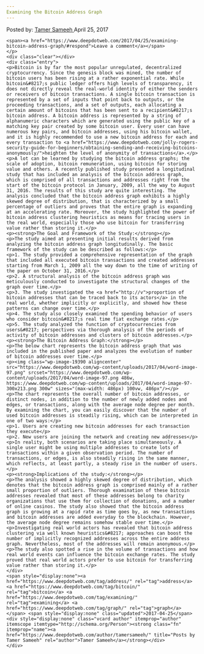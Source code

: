 ```yaml
---
Examining the Bitcoin Address Graph
---
```

<article class="post-listing post-19380 post type-post status-publish format-standard has-post-thumbnail hentry  tag-address tag-bitcoin tag-examining tag-graph">
    <div class="post-inner">
        <span>Posted by: <a href="https://www.deepdotweb.com/author/tamersameeh/" title="">Tamer Sameeh </a></span>
    <span>April 25, 2017</span>
    
    <span><a href="https://www.deepdotweb.com/2017/04/25/examining-bitcoin-address-graph/#respond">Leave a comment</a></span>
    </p>
    <div class="clear"></div>
    <div class="entry">
    <p>Bitcoin is by far the most popular unregulated, decentralized cryptocurrency. Since the genesis block was mined, the number of bitcoin users has been rising at a rather exponential rate. While bitcoin&#8217;s public ledger offers high levels of transparency, it does not directly reveal the real-world identity of either the senders or receivers of bitcoin transactions. A single bitcoin transaction is represented by a set of inputs that point back to outputs, or the proceeding transactions, and a set of outputs, each allocating a certain amount of bitcoins that has been sent to a recipient&#8217;s bitcoin address. A bitcoin address is represented by a string of alphanumeric characters which are generated using the public key of a matching key pair created by some bitcoin user. Every user can have numerous key pairs, and bitcoin addresses, using his bitcoin wallet, and it is highly recommended to use a new bitcoin address for each and every transaction to <a href="https://www.deepdotweb.com/jolly-rogers-security-guide-for-beginners/obtaining-sending-and-receiving-bitcoins-anonymously/">heighten the level of anonymity of transactions</a>.</p>
    <p>A lot can be learned by studying the bitcoin address graphs; the scale of adoption, bitcoin remuneration, using bitcoin for storing value and others. A recently published study presented a longitudinal study that has included an analysis of the bitcoin address graph, which is comprised of all transactions and addresses right from the start of the bitcoin protocol in January, 2009, all the way to August 31, 2016. The results of this study are quite interesting. The analysis concluded that the bitcoin address graph exhibits a highly skewed degree of distribution, that is characterized by a small percentage of outliers and proves that the entire graph is expanding at an accelerating rate. Moreover, the study highlighted the power of bitcoin address clustering heuristics as means for tracing users in the real world, especially those who use bitcoin for transferring value rather than storing it.</p>
    <p><strong>The Goal and Framework of the Study:</strong></p>
    <p>The study aimed at presenting initial results derived from analyzing the bitcoin address graph longitudinally. The basic framework of the study can be described as follows:</p>
    <p>1. The study provided a comprehensive representation of the graph that included all executed bitcoin transactions and created addresses starting from March 1, 2009 all the way down to the time of writing of the paper on October 31, 2016.</p>
    <p>2. A structural analysis of the bitcoin address graph was meticulously conducted to investigate the structural changes of the graph over time.</p>
    <p>3. The study investigated the <a href="http://v">proportion of bitcoin addresses that can be traced back to its actors</a> in the real world, whether implicitly or explicitly, and showed how these patterns can change over time.</p>
    <p>4. The study also closely examined the spending behavior of users who consider bitcoin&#8217;s real time fiat exchange rates.</p>
    <p>5. The study analyzed the function of cryptocurrencies from users&#8217; perspectives via thorough analysis of the periods of activity of bitcoin addresses and clusters of bitcoin addresses.</p>
    <p><strong>The Bitcoin Address Graph:</strong></p>
    <p>The below chart represents the bitcoin address graph that was included in the published paper and analyzes the evolution of number of bitcoin addresses over time.</p>
    <p><img class="wp-image-19390 aligncenter" src="https://www.deepdotweb.com/wp-content/uploads/2017/04/word-image-97.png" srcset="https://www.deepdotweb.com/wp-content/uploads/2017/04/word-image-97.png 486w, https://www.deepdotweb.com/wp-content/uploads/2017/04/word-image-97-300x213.png 300w" sizes="(max-width: 486px) 100vw, 486px"/></p>
    <p>The chart represents the overall number of bitcoin addresses, or distinct nodes, in addition to the number of newly added nodes and edges, or transactions, along with the average node degree per month. By examining the chart, you can easily discover that the number of used bitcoin addresses is steadily rising, which can be interpreted in one of two ways:</p>
    <p>1. Users are creating new bitcoin addresses for each transaction they execute</p>
    <p>2. New users are joining the network and creating new addresses</p>
    <p>In reality, both scenarios are taking place simultaneously. A single user might be using multiple addresses to create lots of transactions within a given observation period. The number of transactions, or edges, is also steadily rising in the same manner, which reflects, at least partly, a steady rise in the number of users.</p>
    <p><strong>Implications of the study:</strong></p>
    <p>The analysis showed a highly skewed degree of distribution, which denotes that the bitcoin address graph is comprised mainly of a rather small proportion of outliers. Thorough examination of these bitcoin addresses revealed that most of these addresses belong to charity organizations that use them for collection of donations, and a number of online casinos. The study also showed that the bitcoin address graph is growing at a rapid rate as time goes by, as new transactions and bitcoin addresses are added everyday to the blockchain. However, the average node degree remains somehow stable over time.</p>
    <p>Investigating real world actors has revealed that bitcoin address clustering via well known heuristics&#8217; approaches can boost the number of implicitly recognized addresses across the entire address graph. Nevertheless, most of the addresses will remain anonymous.</p>
    <p>The study also spotted a rise in the volume of transactions and how real world events can influence the bitcoin exchange rates. The study proved that real world actors prefer to use bitcoin for transferring value rather than storing it.</p>
    </div>
    <span style="display:none"><a href="https://www.deepdotweb.com/tag/address/" rel="tag">address</a> <a href="https://www.deepdotweb.com/tag/bitcoin/" rel="tag">bitcoin</a> <a href="https://www.deepdotweb.com/tag/examining/" rel="tag">examining</a> <a href="https://www.deepdotweb.com/tag/graph/" rel="tag">graph</a></span> <span style="display:none" class="updated">2017-04-25</span>
    <div style="display:none" class="vcard author" itemprop="author" itemscope itemtype="http://schema.org/Person"><strong class="fn" itemprop="name"><a href="https://www.deepdotweb.com/author/tamersameeh/" title="Posts by Tamer Sameeh" rel="author">Tamer Sameeh</a></strong></div>
    </div>
</article>

